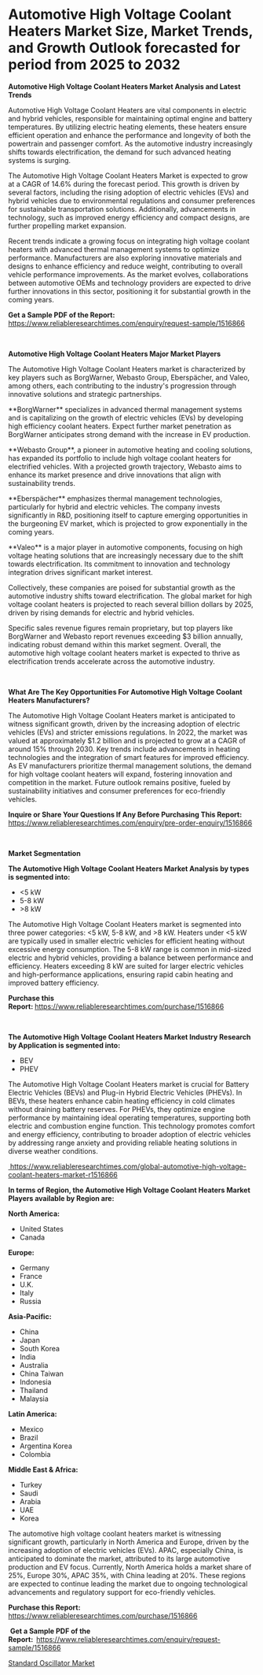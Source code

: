 <p><h1>Automotive High Voltage Coolant Heaters Market Size, Market Trends, and Growth Outlook forecasted for period from 2025 to 2032</h1></p><p><strong>Automotive High Voltage Coolant Heaters Market Analysis and Latest Trends</strong></p>
<p><p>Automotive High Voltage Coolant Heaters are vital components in electric and hybrid vehicles, responsible for maintaining optimal engine and battery temperatures. By utilizing electric heating elements, these heaters ensure efficient operation and enhance the performance and longevity of both the powertrain and passenger comfort. As the automotive industry increasingly shifts towards electrification, the demand for such advanced heating systems is surging.</p><p>The Automotive High Voltage Coolant Heaters Market is expected to grow at a CAGR of 14.6% during the forecast period. This growth is driven by several factors, including the rising adoption of electric vehicles (EVs) and hybrid vehicles due to environmental regulations and consumer preferences for sustainable transportation solutions. Additionally, advancements in technology, such as improved energy efficiency and compact designs, are further propelling market expansion.</p><p>Recent trends indicate a growing focus on integrating high voltage coolant heaters with advanced thermal management systems to optimize performance. Manufacturers are also exploring innovative materials and designs to enhance efficiency and reduce weight, contributing to overall vehicle performance improvements. As the market evolves, collaborations between automotive OEMs and technology providers are expected to drive further innovations in this sector, positioning it for substantial growth in the coming years.</p></p>
<p><strong>Get a Sample PDF of the Report:&nbsp;</strong> <a href="https://www.reliableresearchtimes.com/enquiry/request-sample/1516866?utm_campaign=2719&utm_medium=2&utm_source=Github&utm_content=ia&utm_term=30032025&utm_id=automotive-high-voltage-coolant-heaters">https://www.reliableresearchtimes.com/enquiry/request-sample/1516866</a></p>
<p>&nbsp;</p>
<p><strong>Automotive High Voltage Coolant Heaters Major Market Players</strong></p>
<p><p>The Automotive High Voltage Coolant Heaters market is characterized by key players such as BorgWarner, Webasto Group, Eberspächer, and Valeo, among others, each contributing to the industry's progression through innovative solutions and strategic partnerships. </p><p>**BorgWarner** specializes in advanced thermal management systems and is capitalizing on the growth of electric vehicles (EVs) by developing high efficiency coolant heaters. Expect further market penetration as BorgWarner anticipates strong demand with the increase in EV production.</p><p>**Webasto Group**, a pioneer in automotive heating and cooling solutions, has expanded its portfolio to include high voltage coolant heaters for electrified vehicles. With a projected growth trajectory, Webasto aims to enhance its market presence and drive innovations that align with sustainability trends.</p><p>**Eberspächer** emphasizes thermal management technologies, particularly for hybrid and electric vehicles. The company invests significantly in R&D, positioning itself to capture emerging opportunities in the burgeoning EV market, which is projected to grow exponentially in the coming years.</p><p>**Valeo** is a major player in automotive components, focusing on high voltage heating solutions that are increasingly necessary due to the shift towards electrification. Its commitment to innovation and technology integration drives significant market interest.</p><p>Collectively, these companies are poised for substantial growth as the automotive industry shifts toward electrification. The global market for high voltage coolant heaters is projected to reach several billion dollars by 2025, driven by rising demands for electric and hybrid vehicles.</p><p>Specific sales revenue figures remain proprietary, but top players like BorgWarner and Webasto report revenues exceeding $3 billion annually, indicating robust demand within this market segment. Overall, the automotive high voltage coolant heaters market is expected to thrive as electrification trends accelerate across the automotive industry.</p></p>
<p>&nbsp;</p>
<p><strong>What Are The Key Opportunities For Automotive High Voltage Coolant Heaters Manufacturers?</strong></p>
<p><p>The Automotive High Voltage Coolant Heaters market is anticipated to witness significant growth, driven by the increasing adoption of electric vehicles (EVs) and stricter emissions regulations. In 2022, the market was valued at approximately $1.2 billion and is projected to grow at a CAGR of around 15% through 2030. Key trends include advancements in heating technologies and the integration of smart features for improved efficiency. As EV manufacturers prioritize thermal management solutions, the demand for high voltage coolant heaters will expand, fostering innovation and competition in the market. Future outlook remains positive, fueled by sustainability initiatives and consumer preferences for eco-friendly vehicles.</p></p>
<p><strong>Inquire or Share Your Questions If Any Before Purchasing This Report:</strong> <a href="https://www.reliableresearchtimes.com/enquiry/pre-order-enquiry/1516866?utm_campaign=2719&utm_medium=2&utm_source=Github&utm_content=ia&utm_term=30032025&utm_id=automotive-high-voltage-coolant-heaters">https://www.reliableresearchtimes.com/enquiry/pre-order-enquiry/1516866</a></p>
<p>&nbsp;</p>
<p><strong>Market Segmentation</strong></p>
<p><strong>The Automotive High Voltage Coolant Heaters Market Analysis by types is segmented into:</strong></p>
<p><ul><li><5 kW</li><li>5-8 kW</li><li>>8 kW</li></ul></p>
<p><p>The Automotive High Voltage Coolant Heaters market is segmented into three power categories: <5 kW, 5-8 kW, and >8 kW. Heaters under <5 kW are typically used in smaller electric vehicles for efficient heating without excessive energy consumption. The 5-8 kW range is common in mid-sized electric and hybrid vehicles, providing a balance between performance and efficiency. Heaters exceeding 8 kW are suited for larger electric vehicles and high-performance applications, ensuring rapid cabin heating and improved battery efficiency.</p></p>
<p><strong>Purchase this Report:&nbsp;</strong><a href="https://www.reliableresearchtimes.com/purchase/1516866?utm_campaign=2719&utm_medium=2&utm_source=Github&utm_content=ia&utm_term=30032025&utm_id=automotive-high-voltage-coolant-heaters">https://www.reliableresearchtimes.com/purchase/1516866</a></p>
<p>&nbsp;</p>
<p><strong>The Automotive High Voltage Coolant Heaters Market Industry Research by Application is segmented into:</strong></p>
<p><ul><li>BEV</li><li>PHEV</li></ul></p>
<p><p>The Automotive High Voltage Coolant Heaters market is crucial for Battery Electric Vehicles (BEVs) and Plug-in Hybrid Electric Vehicles (PHEVs). In BEVs, these heaters enhance cabin heating efficiency in cold climates without draining battery reserves. For PHEVs, they optimize engine performance by maintaining ideal operating temperatures, supporting both electric and combustion engine function. This technology promotes comfort and energy efficiency, contributing to broader adoption of electric vehicles by addressing range anxiety and providing reliable heating solutions in diverse weather conditions.</p></p>
<p><a href="https://www.reliableresearchtimes.com/global-automotive-high-voltage-coolant-heaters-market-r1516866?utm_campaign=2719&utm_medium=2&utm_source=Github&utm_content=ia&utm_term=30032025&utm_id=automotive-high-voltage-coolant-heaters">&nbsp;https://www.reliableresearchtimes.com/global-automotive-high-voltage-coolant-heaters-market-r1516866</a></p>
<p><strong>In terms of Region, the Automotive High Voltage Coolant Heaters Market Players available by Region are:</strong></p>
<p>
    <p> <strong> North America: </strong>
        <ul>
            <li>United States</li>
            <li>Canada</li>
        </ul>
        </p> 
    <p> <strong> Europe: </strong>
        <ul>
            <li>Germany</li>
            <li>France</li>
            <li>U.K.</li>
            <li>Italy</li>
            <li>Russia</li>
        </ul>
        </p> 
    <p> <strong> Asia-Pacific: </strong>
        <ul>
            <li>China</li>
            <li>Japan</li>
            <li>South Korea</li>
            <li>India</li>
            <li>Australia</li>
            <li>China Taiwan</li>
            <li>Indonesia</li>
            <li>Thailand</li>
            <li>Malaysia</li>
        </ul>
        </p> 
    <p> <strong> Latin America: </strong>
        <ul>
            <li>Mexico</li>
            <li>Brazil</li>
            <li>Argentina Korea</li>
            <li>Colombia</li>
        </ul>
        </p> 
    <p> <strong> Middle East & Africa: </strong>
        <ul>
            <li>Turkey</li>
            <li>Saudi</li>
            <li>Arabia</li>
            <li>UAE</li>
            <li>Korea</li>
        </ul>
    </p>
    </p>
<p><p>The automotive high voltage coolant heaters market is witnessing significant growth, particularly in North America and Europe, driven by the increasing adoption of electric vehicles (EVs). APAC, especially China, is anticipated to dominate the market, attributed to its large automotive production and EV focus. Currently, North America holds a market share of 25%, Europe 30%, APAC 35%, with China leading at 20%. These regions are expected to continue leading the market due to ongoing technological advancements and regulatory support for eco-friendly vehicles.</p></p>
<p><strong>Purchase this Report: </strong><a href="https://www.reliableresearchtimes.com/purchase/1516866?utm_campaign=2719&utm_medium=2&utm_source=Github&utm_content=ia&utm_term=30032025&utm_id=automotive-high-voltage-coolant-heaters">https://www.reliableresearchtimes.com/purchase/1516866</a></p>
<p>&nbsp;<strong>Get a Sample PDF of the Report:&nbsp;&nbsp;</strong><a href="https://www.reliableresearchtimes.com/enquiry/request-sample/1516866?utm_campaign=2719&utm_medium=2&utm_source=Github&utm_content=ia&utm_term=30032025&utm_id=automotive-high-voltage-coolant-heaters">https://www.reliableresearchtimes.com/enquiry/request-sample/1516866</a></p>
<p><strong></strong></p>
<p><p><a href="https://github.com/nafidurii/Market-Research-Report-List-1/blob/main/standard-oscillator-market.md?utm_campaign=2719&utm_medium=2&utm_source=Github&utm_content=ia&utm_term=30032025&utm_id=automotive-high-voltage-coolant-heaters">Standard Oscillator Market</a></p></p>